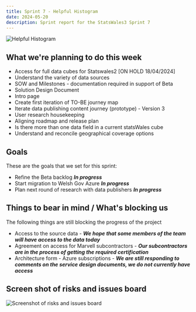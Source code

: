 ```yaml
---
title: Sprint 7 - Helpful Histogram 
date: 2024-05-20
description: Sprint report for the StatsWales3 Sprint 7
---
```


![Helpful Histogram](histogram.jpg)

## What we're planning to do this week
* Access for full data cubes for Statswales2 [ON HOLD 18/04/2024]
* Understand the variety of data sources
* SOW and Milestones - documentation required in support of Beta
* Solution Design Document
* Intro page
* Create first iteration of TO-BE journey map
* Iterate data publishing content journey (prototype) - Version 3
* User research housekeeping 
* Aligning roadmap and release plan
* Is there more than one data field in a current statsWales cube
* Understand and reconcile geographical coverage options

## Goals
These are the goals that we set for this sprint:
* Refine the Beta backlog <span class="badge bg-info">_**In progress**_</span>
* Start migration to Welsh Gov Azure <span class="badge bg-info">_**In progress**_</span>
* Plan next round of research with data publishers <span class="badge bg-info">_**In progress**_</span>

## Things to bear in mind / What's blocking us
The following things are still blocking the progress of the project
* Access to the source data - ***We hope that some members of the team will have access to the data today***
* Agreement on access for Marvell subcontractors - ***Our subcontractors are in the process of getting the required certification***
* Architecture form - Azure subscriptions - ***We are still responding to comments on the service design documents, we do not currently have access***

## Screen shot of risks and issues board
![Screenshot of risks and issues board](risksAndIssues20240507.png)
